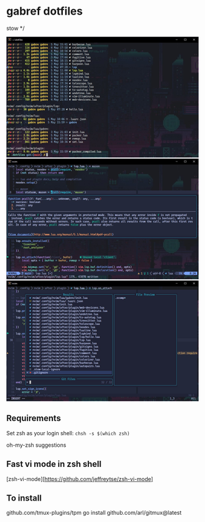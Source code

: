 # gabref dotfiles

stow */

<img src="/assets/main.jpg" alt="main" width="600px" />
<img src="/assets/lsp.jpg" alt="main" width="600px" />
<img src="/assets/telescope.jpg" alt="main" width="600px" />

## Requirements

Set zsh as your login shell:
`chsh -s $(which zsh)`

oh-my-zsh
suggestions

## Fast vi mode in zsh shell
[zsh-vi-mode][https://github.com/jeffreytse/zsh-vi-mode]

## To install
github.com/tmux-plugins/tpm
go install github.com/arl/gitmux@latest
